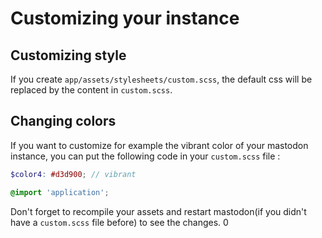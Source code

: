 Customizing your instance
=========================

## Customizing style

If you create `app/assets/stylesheets/custom.scss`, the default css will be replaced by the content in `custom.scss`.

## Changing colors

If you want to customize for example the vibrant color of your mastodon instance, you can put the following code in your
`custom.scss` file :

````scss
$color4: #d3d900; // vibrant

@import 'application';
````

Don't forget to recompile your assets and restart mastodon(if you didn't have a `custom.scss` file before) 
to see the changes.
0
